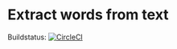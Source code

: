 # Extract words from text

Buildstatus: [![CircleCI](https://circleci.com/gh/thitp/extract-words.svg?style=svg)](https://circleci.com/gh/thitp/extract-words)
